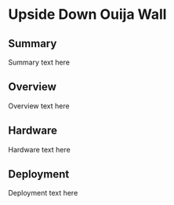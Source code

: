 Upside Down Ouija Wall
=======================

Summary
------

Summary text here

Overview
-------

Overview text here

Hardware
------

Hardware text here

Deployment
-----

Deployment text here
